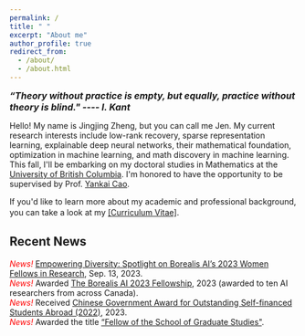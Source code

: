 ```yaml
---
permalink: /
title: " "
excerpt: "About me"
author_profile: true
redirect_from: 
  - /about/
  - /about.html
---
```

*<strong><font size=3> “Theory without practice is empty, but equally, practice without theory is blind."  ---- I. Kant </font></strong>*

Hello! My name is Jingjing Zheng, but you can call me Jen. My current research interests include low-rank recovery, sparse representation learning, explainable deep neural networks, their mathematical foundation, optimization in machine learning, and math discovery in machine learning. This fall, I'll be embarking on my doctoral studies in Mathematics at the [University of British Columbia](https://www.ubc.ca/). I'm honored to have the opportunity to be supervised by Prof. [Yankai Cao](https://chbe.ubc.ca/yankai-cao/).


If you'd like to learn more about my academic and professional background, you can take a look at my [[Curriculum Vitae]](https://github.com/jzheng20/jzheng20.github.io/tree/master/files/CV-JingjingZheng.pdf).　


## Recent News 

*<font color=red> News! </font>* [Empowering Diversity: Spotlight on Borealis AI’s 2023 Women Fellows in Research](https://www.borealisai.com/news/empowering-diversity-spotlight-on-borealis-ais-2023-women-fellows-in-research/), Sep. 13, 2023.    
*<font color=red> News! </font>* Awarded [The Borealis AI 2023 Fellowship](https://www.borealisai.com/news/the-borealis-ai-2022-2023-fellowships-fostering-next-gen-research-talent/), 2023 (awarded to ten AI researchers from across Canada).           
*<font color=red> News! </font>* Received [Chinese Government Award for Outstanding Self-financed Students Abroad (2022)](https://en.wikipedia.org/wiki/Chinese_government_award_for_outstanding_self-financed_students_abroad), 2023.            
*<font color=red> News! </font>* Awarded the title [“Fellow of the School of Graduate Studies"](https://www.mun.ca/sgs/current-students/tuition-funding-and-employment/fellow-of-the-school-of-graduate-studies/). 





 


 
